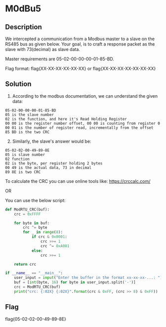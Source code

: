 # M0dBu5

## Description

We intercepted a communication from a Modbus master to a slave on the RS485 bus as given below. Your goal, is to craft a response packet as the slave with 73(decimal) as slave data.

Master requirements are 05-02-00-00-00-01-85-BD.

Flag format: flag{XX-XX-XX-XX-XX-XX} or flag{XX-XX-XX-XX-XX-XX-XX}

## Solution

1. According to the modbus documentation, we can understand the given data:
```
05-02-00-00-00-01-85-BD
05 is the slave number
02 is the function, and here it's Read Holding Register
00 00 is the register number offset, 00 00 is counting from register 0
00 01 is the number of register read, incrementally from the offset
85 BD is the two CRC
```
2. Similarly, the slave's answer would be:
```
05-02-02-00-49-89-8E
05 is slave number
02 function
02 is the byte, per register holding 2 bytes
00 49 is the actual data, 73 in decimal
89 8E is two CRC
```

To calculate the CRC you can use online tools like: https://crccalc.com/

OR

You can use the below script:
```python
def ModRTU_CRC(buf):
    crc = 0xFFFF

    for byte in buf:
        crc ^= byte
        for _ in range(8):
            if crc & 0x0001:
                crc >>= 1
                crc ^= 0xA001
            else:
                crc >>= 1

    return crc

if __name__ == "__main__":
    user_input = input("Enter the buffer in the format xx-xx-xx-...: ")
    buf = [int(byte, 16) for byte in user_input.split('-')]
    crc = ModRTU_CRC(buf)
    print("crc: {:02X} {:02X}".format(crc & 0xFF, (crc >> 8) & 0xFF))

```

## Flag

flag{05-02-02-00-49-89-8E}